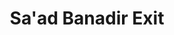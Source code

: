 ---
type: "still"
title: "Sa'ad Banadir Exit"
image: "Sa'ad Banadir Exit.jpg"
thumbnail: "Sa'ad Banadir Exit_thumb.jpg"
---